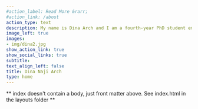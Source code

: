 ```yaml
---
#action_label: Read More &rarr;
#action_link: /about
action_type: text
description: My name is Dina Arch and I am a fourth-year PhD student emphasizing in quantitative methods in the social sciences under the guidance of Dr. Karen Nylund-Gibson. My research interests include latent variable analyses, data visualization methods using R. 
image_left: true
images:
- img/dina2.jpg
show_action_link: true
show_social_links: true
subtitle: 
text_align_left: false
title: Dina Naji Arch
type: home
---
```


** index doesn't contain a body, just front matter above.
See index.html in the layouts folder **
